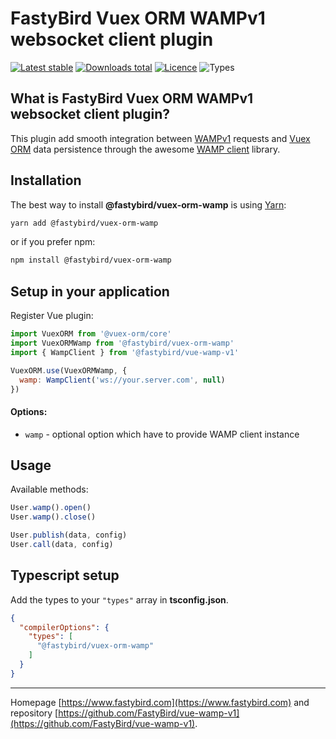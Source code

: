 # FastyBird Vuex ORM WAMPv1 websocket client plugin

[![Latest stable](https://badgen.net/npm/v/@fastybird/vuex-orm-wamp?cache=300&style=flast-square)](https://www.npmjs.com/package/@fastybird/vuex-orm-wamp)
[![Downloads total](https://badgen.net/npm/dt/@fastybird/vuex-orm-wamp?cache=300&style=flast-square)](https://www.npmjs.com/package/@fastybird/vuex-orm-wamp)
[![Licence](https://badgen.net/npm/license/@fastybird/vuex-orm-wamp?cache=300&style=flast-square)](https://www.npmjs.com/package/@fastybird/vuex-orm-wamp)
![Types](https://badgen.net/npm/types/@fastybird/vuex-orm-wamp?cache=300&style=flast-square)

## What is FastyBird Vuex ORM WAMPv1 websocket client plugin?

This plugin add smooth integration between [WAMPv1](https://wamp-proto.org) requests and [Vuex ORM](https://github.com/vuex-orm/vuex-orm) data persistence through the awesome [WAMP client](https://github.com/FastyBird/vue-wamp-v1) library.

## Installation

The best way to install **@fastybird/vuex-orm-wamp** is using [Yarn](https://yarnpkg.com/):

```sh
yarn add @fastybird/vuex-orm-wamp
```

or if you prefer npm:

```sh
npm install @fastybird/vuex-orm-wamp
```

## Setup in your application

Register Vue plugin:

```js
import VuexORM from '@vuex-orm/core'
import VuexORMWamp from '@fastybird/vuex-orm-wamp'
import { WampClient } from '@fastybird/vue-wamp-v1'

VuexORM.use(VuexORMWamp, {
  wamp: WampClient('ws://your.server.com', null)
})
```

#### Options:

- `wamp` - optional option which have to provide WAMP client instance

## Usage

Available methods:

```js
User.wamp().open()
User.wamp().close()

User.publish(data, config)
User.call(data, config)
```

## Typescript setup

Add the types to your `"types"` array in **tsconfig.json**.

```json
{
  "compilerOptions": {
    "types": [
      "@fastybird/vuex-orm-wamp"
    ]
  }
}
```

***
Homepage [https://www.fastybird.com](https://www.fastybird.com) and repository [https://github.com/FastyBird/vue-wamp-v1](https://github.com/FastyBird/vue-wamp-v1).
